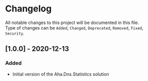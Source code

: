 # Changelog

All notable changes to this project will be documented in this file.  
Type of changes can be `Added`, `Changed`, `Deprecated`, `Removed`, `Fixed`, `Security`.

## [1.0.0] - 2020-12-13

### Added

- Initial version of the Aha.Dns.Statistics solution
